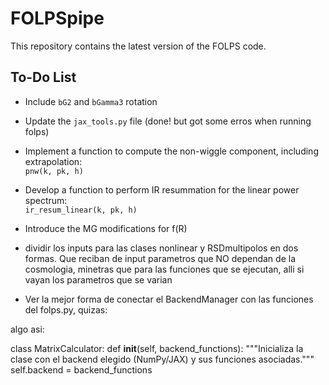 # FOLPSpipe
This repository contains the latest version of the FOLPS code.

## To-Do List

- Include `bG2` and `bGamma3` rotation 

- Update the `jax_tools.py` file      (done! but got some erros when running folps)

- Implement a function to compute the non-wiggle component, including extrapolation:  
  `pnw(k, pk, h)`

- Develop a function to perform IR resummation for the linear power spectrum:  
  `ir_resum_linear(k, pk, h)`

- Introduce the MG modifications for f(R)

- dividir los inputs para las clases nonlinear y RSDmultipolos en dos formas.
  Que reciban de input parametros que NO dependan de la cosmologia,
  minetras que para las funciones que se ejecutan, alli si vayan los parametros que se varian

- Ver la mejor forma de conectar el BackendManager con las funciones del folps.py, quizas:

algo asi: 

class MatrixCalculator:
    def __init__(self, backend_functions):
        """Inicializa la clase con el backend elegido (NumPy/JAX) y sus funciones asociadas."""
        self.backend = backend_functions  